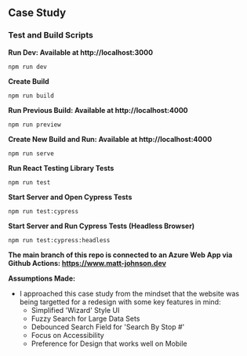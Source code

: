 ## Case Study

### Test and Build Scripts

**Run Dev: Available at http://localhost:3000**

```
npm run dev
```

**Create Build**

```
npm run build
```

**Run Previous Build: Available at http://localhost:4000**

```
npm run preview
```

**Create New Build and Run: Available at http://localhost:4000**

```
npm run serve
```

**Run React Testing Library Tests**

```
npm run test
```

**Start Server and Open Cypress Tests**

```
npm run test:cypress
```

**Start Server and Run Cypress Tests (Headless Browser)**

```
npm run test:cypress:headless
```
**The main branch of this repo is connected to an Azure Web App via Github Actions: https://www.matt-johnson.dev**

**Assumptions Made:**

- I approached this case study from the mindset that the website was being targetted for a redesign with some key features in mind:
  - Simplified 'Wizard' Style UI
  - Fuzzy Search for Large Data Sets
  - Debounced Search Field for 'Search By Stop #'
  - Focus on Accessibility
  - Preference for Design that works well on Mobile
